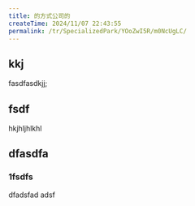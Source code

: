 ```yaml
---
title: 的方式公司的
createTime: 2024/11/07 22:43:55
permalink: /tr/SpecializedPark/YOoZwI5R/m0NcUgLC/
---
```


## kkj 
fasdfasdkjj;


## fsdf 


hkjhljhlkhl


## dfasdfa 

### 1fsdfs

dfadsfad adsf